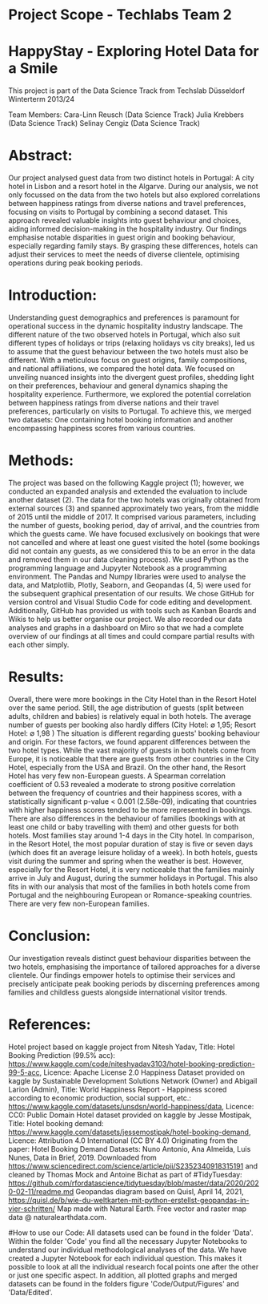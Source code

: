 # Project Scope - Techlabs Team 2
# HappyStay - Exploring Hotel Data for a Smile

This project is part of the Data Science Track from Techslab Düsseldorf Winterterm 2013/24

Team Members:
Cara-Linn Reusch (Data Science Track)
Julia Krebbers (Data Science Track)
Selinay Cengiz (Data Science Track)


# Abstract:
Our project analysed guest data from two distinct hotels in Portugal: A city hotel in Lisbon and a resort hotel in the Algarve. During our analysis, we not only focussed on the data from the two hotels but also explored correlations between happiness ratings from diverse nations and travel preferences, focusing on visits to Portugal by combining a second dataset. This approach revealed valuable insights into guest behaviour and choices, aiding informed decision-making in the hospitality industry. Our findings emphasise notable disparities in guest origin and booking behaviour, especially regarding family stays. By grasping these differences, hotels can adjust their services to meet the needs of diverse clientele, optimising operations during peak booking periods.

# Introduction:
Understanding guest demographics and preferences is paramount for operational success in the dynamic hospitality industry landscape. The different nature of the two observed hotels in Portugal, which also suit different types of holidays or trips (relaxing holidays vs city breaks), led us to assume that the guest behaviour between the two hotels must also be different. With a meticulous focus on guest origins, family compositions, and national affiliations, we compared the hotel data. We focused on unveiling nuanced insights into the divergent guest profiles, shedding light on their preferences, behaviour and general dynamics shaping the hospitality experience. Furthermore, we explored the potential correlation between happiness ratings from diverse nations and their travel preferences, particularly on visits to Portugal. To achieve this, we merged two datasets: One containing hotel booking information and another encompassing happiness scores from various countries.

# Methods:
The project was based on the following Kaggle project (1); however, we conducted an expanded analysis and extended the evaluation to include another dataset (2). The data for the two hotels was originally obtained from external sources (3) and spanned approximately two years, from the middle of 2015 until the middle of 2017. It comprised various parameters, including the number of guests, booking period, day of arrival, and the countries from which the guests came. We have focused exclusively on bookings that were not cancelled and where at least one guest visited the hotel (some bookings did not contain any guests, as we considered this to be an error in the data and removed them in our data cleaning process). We used Python as the programming language and Jupyyter Notebook as a programming environment. The Pandas and Numpy libraries were used to analyse the data, and Matplotlib, Plotly, Seaborn, and Geopandas (4, 5) were used for the subsequent graphical presentation of our results. We chose GitHub for version control and Visual Studio Code for code editing and development. Additionally, GitHub has provided us with tools such as Kanban Boards and Wikis to help us better organise our project. We also recorded our data analyses and graphs in a dashboard on Miro so that we had a complete overview of our findings at all times and could compare partial results with each other simply. 

# Results:
Overall, there were more bookings in the City Hotel than in the Resort Hotel over the same period. Still, the age distribution of guests (split between adults, children and babies) is relatively equal in both hotels. The average number of guests per booking also hardly differs (City Hotel: ∅ 1,95; Resort Hotel: ∅ 1,98 )
The situation is different regarding guests' booking behaviour and origin. For these factors, we found apparent differences between the two hotel types. While the vast majority of guests in both hotels come from Europe, it is noticeable that there are guests from other countries in the City Hotel, especially from the USA and Brazil. On the other hand, the Resort Hotel has very few non-European guests. 
A Spearman correlation coefficient of 0.53 revealed a moderate to strong positive correlation between the frequency of countries and their happiness scores, with a statistically significant p-value < 0.001 (2.58e-09), indicating that countries with higher happiness scores tended to be more represented in bookings.
There are also differences in the behaviour of families (bookings with at least one child or baby travelling with them) and other guests for both hotels. Most families stay around 1-4 days in the City hotel. In comparison, in the Resort Hotel, the most popular duration of stay is five or seven days (which does fit an average leisure holiday of a week). In both hotels, guests visit during the summer and spring when the weather is best. However, especially for the Resort Hotel, it is very noticeable that the families mainly arrive in July and August, during the summer holidays in Portugal. This also fits in with our analysis that most of the families in both hotels come from Portugal and the neighbouring European or Romance-speaking countries. There are very few non-European families.  

# Conclusion: 
Our investigation reveals distinct guest behaviour disparities between the two hotels, emphasising the importance of tailored approaches for a diverse clientele. Our findings empower hotels to optimise their services and precisely anticipate peak booking periods by discerning preferences among families and childless guests alongside international visitor trends.

# References:
Hotel project based on kaggle project from Nitesh Yadav, Title: Hotel Booking Prediction (99.5% acc): https://www.kaggle.com/code/niteshyadav3103/hotel-booking-prediction-99-5-acc, Licence: Apache License 2.0
Happiness Dataset provided on kaggle by Sustainable Development Solutions Network (Owner) and Abigail Larion (Admin), Title: World Happiness Report - Happiness scored according to economic production, social support, etc.: https://www.kaggle.com/datasets/unsdsn/world-happiness/data, Licence: CC0: Public Domain
Hotel dataset provided on kaggle by Jesse Mostipak, Title: Hotel booking demand:
https://www.kaggle.com/datasets/jessemostipak/hotel-booking-demand, Licence: Attribution 4.0 International (CC BY 4.0)
Originating from the paper: Hotel Booking Demand Datasets: Nuno Antonio, Ana Almeida, Luis Nunes, Data in Brief, 2019. Downloaded from  https://www.sciencedirect.com/science/article/pii/S2352340918315191  and cleaned by Thomas Mock and Antoine Bichat as part of #TidyTuesday: https://github.com/rfordatascience/tidytuesday/blob/master/data/2020/2020-02-11/readme.md
Geopandas diagram based on Quisl, April 14, 2021, https://quisl.de/b/wie-du-weltkarten-mit-python-erstellst-geopandas-in-vier-schritten/
Map made with Natural Earth. Free vector and raster map data @ naturalearthdata.com.

#How to use our Code:
All datasets used can be found in the folder 'Data'. Within the folder 'Code' you find all the necessary Jupyter Notebooks to understand our individual methodological analyses of the data. We have created a Jupyter Notebook for each individual question. This makes it possible to look at all the individual research focal points one after the other or just one specific aspect. In addition, all plotted graphs and merged datasets can be found in the folders figure 'Code/Output/Figures' and 'Data/Edited'.  
